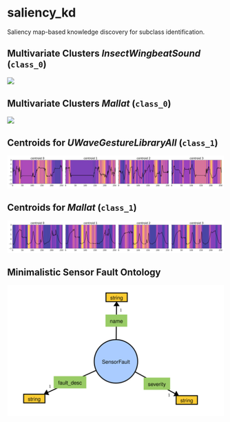 # saliency_kd

Saliency map-based knowledge discovery for subclass identification.

## Multivariate Clusters *InsectWingbeatSound* (`class_0`)
![](img/multivar_clusters_insect0.svg)

## Multivariate Clusters *Mallat* (`class_0`)
![](img/multivar_clusters_mallat0.svg)

## Centroids for *UWaveGestureLibraryAll* (`class_1`)
![](img/centroids4llm_uwave1.svg)

## Centroids for *Mallat* (`class_1`)
![](img/centroids4llm_mallat1.svg)

## Minimalistic Sensor Fault Ontology
![](img/sensor_fault_ontology_v0.svg)
